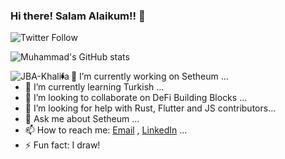 ### Hi there! Salam Alaikum!! 👋


![Twitter Follow](https://img.shields.io/twitter/follow/iamkhalifaMBA?label=iamkhalifaMBA&logo=twitter&style=for-the-badge)

![Muhammad's GitHub stats](https://github-readme-stats.vercel.app/api?username=JBA-Khalifa&show_icons=true&theme=radical)

<p><img align="left" src="https://github-readme-stats.vercel.app/api/top-langs/?username=JBA-Khalifa&layout=compact&hide=html" alt="JBA-Khalifa" /></p>

- 🔭 I’m currently working on Setheum ...
- 🌱 I’m currently learning Turkish ...
- 👯 I’m looking to collaborate on DeFi Building Blocks ...
- 🤔 I’m looking for help with Rust, Flutter and JS contributors...
- 💬 Ask me about Setheum ...
- 📫 How to reach me: [Email](mailto:jbashir52@gmail.com) , [LinkedIn](https://linkedin.com/in/muhammad-jibril) ...
- ⚡ Fun fact: I draw!
